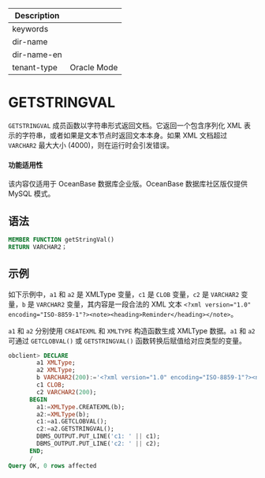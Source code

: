 | Description   |                 |
|---------------|-----------------|
| keywords      |                 |
| dir-name      |                 |
| dir-name-en   |                 |
| tenant-type   | Oracle Mode     |

# GETSTRINGVAL

`GETSTRINGVAL` 成员函数以字符串形式返回文档。它返回一个包含序列化 XML 表示的字符串，或者如果是文本节点时返回文本本身。如果 XML 文档超过 `VARCHAR2` 最大大小 (4000)，则在运行时会引发错误。


  <main id="notice" >
    <h4>功能适用性</h4>
    <p>该内容仅适用于 OceanBase 数据库企业版。OceanBase 数据库社区版仅提供 MySQL 模式。</p>
  </main>

## 语法

```sql
MEMBER FUNCTION getStringVal()
RETURN VARCHAR2；
```


## 示例

如下示例中，`a1` 和 `a2` 是 XMLType 变量，`c1` 是 `CLOB` 变量，`c2` 是 `VARCHAR2` 变量，`b` 是 `VARCHAR2` 变量，其内容是一段合法的 XML 文本 `<?xml version="1.0" encoding="ISO-8859-1"?><note><heading>Reminder</heading></note>`。

`a1` 和 `a2` 分别使用 `CREATEXML` 和 `XMLTYPE` 构造函数生成 XMLType 数据。`a1` 和 `a2` 可通过 `GETCLOBVAL()` 或 `GETSTRINGVAL()` 函数转换后赋值给对应类型的变量。

```sql
obclient> DECLARE
        a1 XMLType;
        a2 XMLType;
        b VARCHAR2(200):='<?xml version="1.0" encoding="ISO-8859-1"?><note><heading>Reminder</heading></note>';
        c1 CLOB;
        c2 VARCHAR2(200);
      BEGIN
        a1:=XMLType.CREATEXML(b);
        a2:=XMLType(b);
        c1:=a1.GETCLOBVAL();
        c2:=a2.GETSTRINGVAL();
        DBMS_OUTPUT.PUT_LINE('c1: ' || c1);
        DBMS_OUTPUT.PUT_LINE('c2: ' || c2);
      END;
      /
Query OK, 0 rows affected 
```
